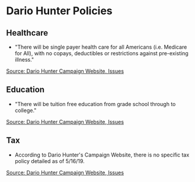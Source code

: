 # Dario Hunter Policies

## Healthcare
* "There will be single payer health care for all Americans (i.e. Medicare for All), with no copays, deductibles or restrictions against pre-existing illness."

[Source: Dario Hunter Campaign Website, Issues](https://www.dariohunter.com/issues)

## Education
* "There will be tuition free education from grade school through to college."

[Source: Dario Hunter Campaign Website, Issues](https://www.dariohunter.com/issues)

## Tax
* According to Dario Hunter's Campaign Website, there is no specific tax policy detailed as of 5/16/19.

[Source: Dario Hunter Campaign Website, Issues](https://www.dariohunter.com/issues)

